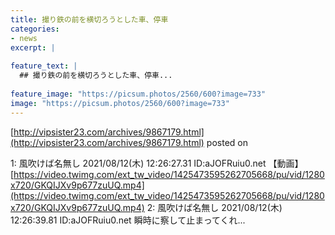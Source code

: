 ```yaml
---
title: 撮り鉄の前を横切ろうとした車、停車
categories:
- news
excerpt: |
  
feature_text: |
  ## 撮り鉄の前を横切ろうとした車、停車...
  
feature_image: "https://picsum.photos/2560/600?image=733"
image: "https://picsum.photos/2560/600?image=733"
---
```


[http://vipsister23.com/archives/9867179.html](http://vipsister23.com/archives/9867179.html)
posted on 

<!--more-->

1: 風吹けば名無し 2021/08/12(木) 12:26:27.31 ID:aJOFRuiu0.net 【動画】[https://video.twimg.com/ext_tw_video/1425473595262705668/pu/vid/1280x720/GKQIJXv9p677zuUQ.mp4](https://video.twimg.com/ext_tw_video/1425473595262705668/pu/vid/1280x720/GKQIJXv9p677zuUQ.mp4) 2: 風吹けば名無し 2021/08/12(木) 12:26:39.81 ID:aJOFRuiu0.net 瞬時に察して止まってくれ...
